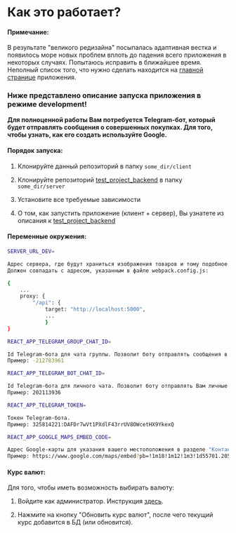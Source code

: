 # Как это работает?

#### Примечание:
В результате "великого редизайна" посыпалась адаптивная вестка и появилось море новых
проблем вплоть до падения всего приложения в некоторых случаях. Попытаюсь исправить в ближайшее время.
Неполный список того, что нужно сделать находится на [главной странице](https://github.com/Pepin0t/test_project_frontend/blob/master/src/components/main/pages/main_page/MainPage.jsx) приложения.


### Ниже представлено описание запуска приложения в режиме development!

**Для полноценной работы Вам потребуется Telegram-бот, который будет отправлять сообщения о совершенных покупках. Для того, чтобы узнать, как его создать используйте Google.**

#### Порядок запуска:

1.  Клонируйте данный репозиторий в папку `some_dir/client`

2.  Клонируйте репозиторий [test_project_backend](https://github.com/Pepin0t/test_project_backend) в папку `some_dir/server`

3.  Установите все требуемые зависимости

4.  О том, как запустить приложение (клиент + сервер), Вы узнатете из описания к [test_project_backend](https://github.com/Pepin0t/test_project_backend)

#### Переменные окружения:

```sh
SERVER_URL_DEV=

Адрес сервера, где будут храниться изображения товаров и тому подобное...
Должен совпадать с адресом, указанным в файле webpack.config.js:

{
    ...
    proxy: {
        "/api": {
	        target: "http://localhost:5000",
            ...
            }
}
```

```sh
REACT_APP_TELEGRAM_GROUP_CHAT_ID=

Id Telegram-бота для чата группы. Позволит боту отправлять сообщения в группу в Telegram.
Пример: -212783961
```

```sh
REACT_APP_TELEGRAM_BOT_CHAT_ID=

Id Telegram-бота для личного чата. Позволит боту отправлять Вам личные сообщения.
Пример: 202113936
```

```sh
REACT_APP_TELEGRAM_TOKEN=

Токен Telegram-бота.
Пример: 325814221:DAFDr7wVt1PXdlF43rrUV8OWcetHX9YkexQ
```

```sh
REACT_APP_GOOGLE_MAPS_EMBED_CODE=

Адрес Google-карты для указания вашего местоположения в разделе "Контакты"
Пример: https://www.google.com/maps/embed?pb=!1m18!1m12!1m3!1d55701.20511239879!2d-21.92248116791158!3d64.1334735449944!2m3!1f0!2f0!3f0!3m2!1i1024!2i768!4f13.1!3m3!1m2!1s0x48d674b9eedcedc3%3A0xec912ca230d26071!2z0KDQtdC50LrRjNGP0LLQuNC6LCDQmNGB0LvQsNC90LTQuNGP!5e0!3m2!1sru!2sua!4v1541625875359
```

#### Курс валют:

Для того, чтобы иметь возможность выбирать валюту:

1.  Войдите как администратор. Инструкция [здесь](https://github.com/Pepin0t/test_project_backend).

2.  Нажмите на кнопку "Обновить курс валют", после чего текущий курс добавится в БД (или обновится).
